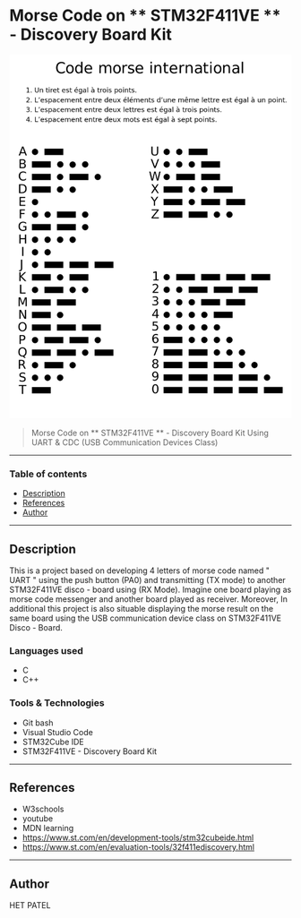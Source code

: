 # Morse Code on ** STM32F411VE ** - Discovery Board Kit

![project image](images/Morse.png)

> Morse Code on ** STM32F411VE ** - Discovery Board Kit Using UART & CDC (USB Communication Devices Class)
---
### Table of contents

- [Description](#description)
- [References](#references)
- [Author](#author)

---

## Description

This is a project based on developing 4 letters of morse code named " UART " using the push button (PA0) and transmitting (TX mode) to another STM32F411VE disco - board using (RX Mode). Imagine one board playing as morse code messenger and another board played as receiver. Moreover, In additional this project is also situable displaying the morse result on the same board using the USB communication device class on STM32F411VE Disco - Board.

<!-- [Mini App Roadmap](https://docs.google.com/document/d/1TpHGnCcIn6bnD6QrYBVCE3Fy8hYhpX5EnLAdrxudBms/edit?usp=sharing)  -->

### Languages used
- C
- C++

### Tools & Technologies 
- Git bash
- Visual Studio Code
- STM32Cube IDE 
- STM32F411VE - Discovery Board Kit


---

## References
- W3schools
- youtube
- MDN learning
- https://www.st.com/en/development-tools/stm32cubeide.html
- https://www.st.com/en/evaluation-tools/32f411ediscovery.html

---

## Author

HET PATEL





